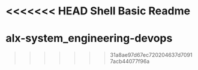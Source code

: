 <<<<<<< HEAD
Shell Basic Readme
=======
# alx-system_engineering-devops
>>>>>>> 31a8ae97d67ec720204637d70917acb44077f96a
